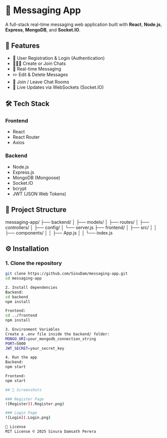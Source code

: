 # 💬 Messaging App

A full-stack real-time messaging web application built with **React**, **Node.js**, **Express**, **MongoDB**, and **Socket.IO**.

## 🚀 Features

- 🔐 User Registration & Login (Authentication)
- 🧑‍🤝‍🧑 Create or Join Chats
- 💬 Real-time Messaging
- ✏️ Edit & Delete Messages
- 🚪 Join / Leave Chat Rooms
- 📡 Live Updates via WebSockets (Socket.IO)

## 🛠️ Tech Stack

### Frontend
- React
- React Router
- Axios

### Backend
- Node.js
- Express.js
- MongoDB (Mongoose)
- Socket.IO
- bcrypt
- JWT (JSON Web Tokens)

## 📁 Project Structure
messaging-app/
├── backend/
│ ├── models/
│ ├── routes/
│ ├── controllers/
│ ├── config/
│ └── server.js
├── frontend/
│ ├── src/
│ │ ├── components/
│ │ ├── App.js
│ │ └── index.js


## ⚙️ Installation

### 1. Clone the repository
```bash
git clone https://github.com/SinuDam/messaging-app.git
cd messaging-app

2. Install dependencies
Backend:
cd backend
npm install

Frontend:
cd ../frontend
npm install

3. Environment Variables
Create a .env file inside the backend/ folder:
MONGO_URI=your_mongodb_connection_string
PORT=5000
JWT_SECRET=your_secret_key

4. Run the app
Backend:
npm start

Frontend:
npm start

## 📸 Screenshots

### Register Page
![Register](.Register.png)

### Login Page
![Login](.Login.png)

📄 License
MIT License © 2025 Sinura Damsath Perera



